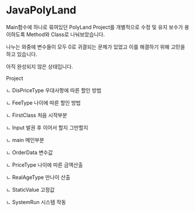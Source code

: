 # JavaPolyLand

Main함수에 하나로 묶여있던 PolyLand Project를 개별적으로 수정 및 유지 보수가 용이하도록 Method와 Class로 나눠보았습니다.

나누는 와중에 변수들이 모두 0로 귀결되는 문제가 있었고 이를 해결하기 위해 고민을 하고 있습니다.

아직 완성되지 않은 상태입니다.

Project

ㄴ DisPriceType 우대사항에 따른 할인 방법

ㄴ FeeType 나이에 따른 할인 방법

ㄴ FirstClass 처음 시작부분

ㄴ Input 발권 후 이어서 할지 그만할지

ㄴ main 메인부분

ㄴ OrderData 변수값 

ㄴ PriceType 나이에 따른 금액산출

ㄴ RealAgeType 만나이 산출

ㄴ StaticValue 고정값

ㄴ SystemRun 시스템 작동
